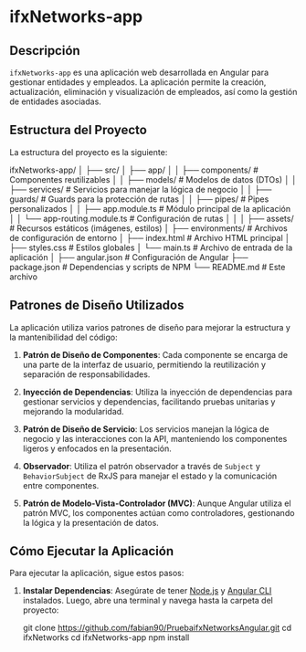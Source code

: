 # ifxNetworks-app

## Descripción

`ifxNetworks-app` es una aplicación web desarrollada en Angular para gestionar entidades y empleados. La aplicación permite la creación, actualización, eliminación y visualización de empleados, así como la gestión de entidades asociadas.

## Estructura del Proyecto

La estructura del proyecto es la siguiente:

ifxNetworks-app/
│
├── src/
│   ├── app/
│   │   ├── components/                # Componentes reutilizables
│   │   ├── models/                    # Modelos de datos (DTOs)
│   │   ├── services/                  # Servicios para manejar la lógica de negocio
│   │   ├── guards/                    # Guards para la protección de rutas
│   │   ├── pipes/                     # Pipes personalizados
│   │   ├── app.module.ts              # Módulo principal de la aplicación
│   │   └── app-routing.module.ts      # Configuración de rutas
│   │
│   ├── assets/                         # Recursos estáticos (imágenes, estilos)
│   ├── environments/                   # Archivos de configuración de entorno
│   ├── index.html                     # Archivo HTML principal
│   ├── styles.css                     # Estilos globales
│   └── main.ts                        # Archivo de entrada de la aplicación
│
├── angular.json                        # Configuración de Angular
├── package.json                        # Dependencias y scripts de NPM
└── README.md                           # Este archivo

## Patrones de Diseño Utilizados

La aplicación utiliza varios patrones de diseño para mejorar la estructura y la mantenibilidad del código:

1. **Patrón de Diseño de Componentes**: Cada componente se encarga de una parte de la interfaz de usuario, permitiendo la reutilización y separación de responsabilidades.
  
2. **Inyección de Dependencias**: Utiliza la inyección de dependencias para gestionar servicios y dependencias, facilitando pruebas unitarias y mejorando la modularidad.

3. **Patrón de Diseño de Servicio**: Los servicios manejan la lógica de negocio y las interacciones con la API, manteniendo los componentes ligeros y enfocados en la presentación.

4. **Observador**: Utiliza el patrón observador a través de `Subject` y `BehaviorSubject` de RxJS para manejar el estado y la comunicación entre componentes.

5. **Patrón de Modelo-Vista-Controlador (MVC)**: Aunque Angular utiliza el patrón MVC, los componentes actúan como controladores, gestionando la lógica y la presentación de datos.

## Cómo Ejecutar la Aplicación

Para ejecutar la aplicación, sigue estos pasos:

1. **Instalar Dependencias**:
   Asegúrate de tener [Node.js](https://nodejs.org/) y [Angular CLI](https://angular.io/cli) instalados. Luego, abre una terminal y navega hasta la carpeta del proyecto:

   git clone https://github.com/fabian90/PruebaifxNetworksAngular.git
   cd ifxNetworks
   cd ifxNetworks-app
   npm install